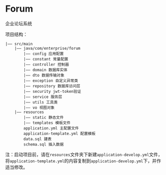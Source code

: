 # Forum

企业论坛系统

项目结构：
```
|—— src/main
    |—— java/com/enterprise/forum
        |—— config 应用配置
        |—— constant 常量配置
        |—— controller 控制器
        |—— domain 数据库实体
        |—— dto 数据传输对象
        |—— exception 自定义异常类
        |—— repository 数据库访问层
        |—— security jwt-token验证
        |—— service 服务层
        |—— utils 工具类
        |—— vo 视图对象
    |—— resources
        |—— static 静态文件
        |—— templates 模板文件
        application.yml 主配置文件
        application-template.yml 配置模板
        data.sql 建表
        schema.sql 插入数据
```

注：启动项目前，请在<code>resources</code>文件夹下新建<code>application-develop.yml</code>文件，将<code>application-template.yml</code>的内容复制到<code>application-develop.yml</code>下，并作适当修改。
